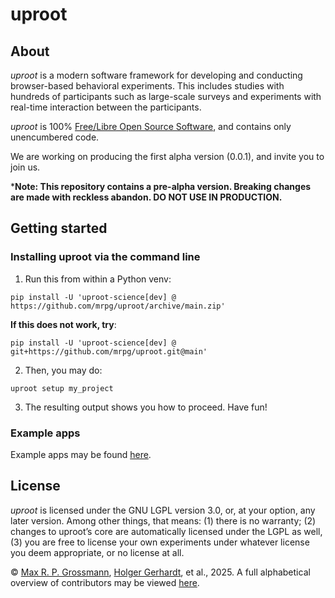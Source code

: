 # uproot

## About

*uproot* is a modern software framework for developing and conducting browser-based behavioral experiments. This includes studies with hundreds of participants such as large-scale surveys and experiments with real-time interaction between the participants.

*uproot* is 100% [Free/Libre Open Source Software](https://en.wikipedia.org/wiki/Free_and_open-source_software), and contains only unencumbered code.

We are working on producing the first alpha version (0.0.1), and invite you to join us.

***Note: This repository contains a pre-alpha version. Breaking changes are made with reckless abandon. DO NOT USE IN PRODUCTION.**


## Getting started

### Installing uproot via the command line

1. Run this from within a Python venv:

```console
pip install -U 'uproot-science[dev] @ https://github.com/mrpg/uproot/archive/main.zip'
```

**If this does not work, try**:

```console
pip install -U 'uproot-science[dev] @ git+https://github.com/mrpg/uproot.git@main'
```

2. Then, you may do:

```console
uproot setup my_project
```

3. The resulting output shows you how to proceed. Have fun!

### Example apps

Example apps may be found [here](https://github.com/mrpg/uproot-examples).

## License

*uproot* is licensed under the GNU LGPL version 3.0, or, at your option, any later version. Among other things, that means: (1) there is no warranty; (2) changes to uproot’s core are automatically licensed under the LGPL as well, (3) you are free to license your own experiments under whatever license you deem appropriate, or no license at all.

© [Max R. P. Grossmann](https://max.pm/), [Holger Gerhardt](https://www.econ.uni-bonn.de/iame/en/team/gerhardt), et al., 2025. A full alphabetical overview of contributors may be viewed [here](CONTRIBUTORS).
